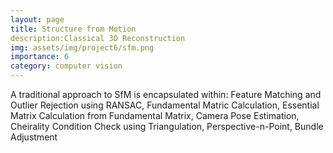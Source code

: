 ```yaml
---
layout: page
title: Structure from Motion
description:Classical 3D Reconstruction
img: assets/img/project6/sfm.png
importance: 6
category: computer vision
---
```


A traditional approach to SfM is encapsulated within: Feature Matching and Outlier Rejection using RANSAC, Fundamental Matric Calculation, Essential Matrix Calculation from Fundamental Matrix, Camera Pose Estimation, Cheirality Condition Check using Triangulation, Perspective-n-Point, Bundle Adjustment